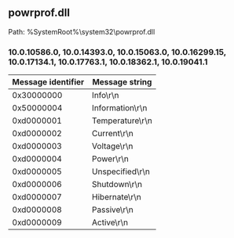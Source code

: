 ## powrprof.dll

Path: %SystemRoot%\system32\powrprof.dll

### 10.0.10586.0, 10.0.14393.0, 10.0.15063.0, 10.0.16299.15, 10.0.17134.1, 10.0.17763.1, 10.0.18362.1, 10.0.19041.1

Message identifier | Message string
--- | ---
0x30000000 | Info\r\n
0x50000004 | Information\r\n
0xd0000001 | Temperature\r\n
0xd0000002 | Current\r\n
0xd0000003 | Voltage\r\n
0xd0000004 | Power\r\n
0xd0000005 | Unspecified\r\n
0xd0000006 | Shutdown\r\n
0xd0000007 | Hibernate\r\n
0xd0000008 | Passive\r\n
0xd0000009 | Active\r\n
